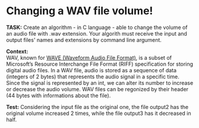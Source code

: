 <h1>Changing a WAV file volume!</h1>
<p><b>TASK:</b> Create an algorithm - in C language - able to change the volume of an audio file with .wav extension. Your algorith must receive the input and output files' names and extensions by command line argument.</p>

<p><b>Context:</b><br>
WAV, known for <a href="https://docs.fileformat.com/audio/wav/" target="_blank">WAVE (Waveform Audio File Format)</a>, is a subset of Microsoft’s Resource Interchange File Format (RIFF) specification for storing digital audio files. In a WAV file, audio is stored as a sequence of data (integers of 2 bytes) that represents the audio signal in a specific time. Since the signal is represented by an int, we can alter its number to increase or decrease the audio volume. WAV files can be regonized by their header (44 bytes with informations about the file).  </p>

<p><b>Test:</b> Considering the input file as the original one, the file output2 has the original volume increased 2 times, while the file output3 has it decreased in half.</p>








